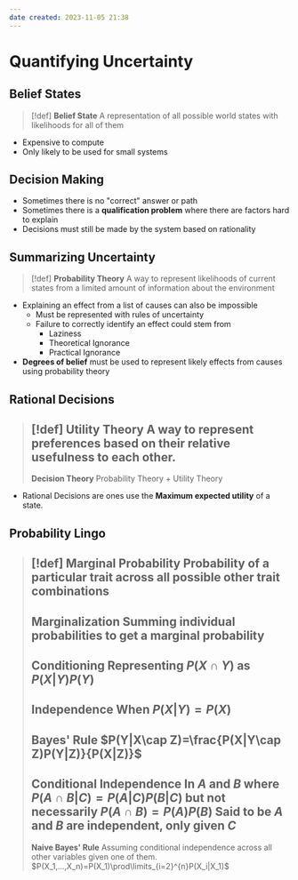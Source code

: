 ```yaml
---
date created: 2023-11-05 21:38
---
```


# Quantifying Uncertainty

## Belief States

> [!def]
> **Belief State**
> A representation of all possible world states with likelihoods for all of them

- Expensive to compute
- Only likely to be used for small systems

## Decision Making

- Sometimes there is no "correct" answer or path
- Sometimes there is a **qualification problem** where there are factors hard to explain
- Decisions must still be made by the system based on rationality

## Summarizing Uncertainty

> [!def]
> **Probability Theory**
> A way to represent likelihoods of current states from a limited amount of information about the environment

- Explaining an effect from a list of causes can also be impossible
	- Must be represented with rules of uncertainty
	- Failure to correctly identify an effect could stem from
		- Laziness
		- Theoretical Ignorance
		- Practical Ignorance
- **Degrees of belief** must be used to represent likely effects from causes using probability theory

## Rational Decisions

> [!def]
> **Utility Theory**
> A way to represent preferences based on their **relative** usefulness to each other.
> ---
> **Decision Theory**
> Probability Theory + Utility Theory

- Rational Decisions are ones use the **Maximum expected utility** of a state.

## Probability Lingo

> [!def]
> **Marginal Probability**
> Probability of a particular trait across all possible other trait combinations
> ---
> **Marginalization**
> Summing individual probabilities to get a marginal probability
> ---
> **Conditioning**
> Representing $P(X\cap Y)$ as $P(X|Y)P(Y)$
> ---
> **Independence**
> When $P(X|Y)=P(X)$
> ---
> **Bayes' Rule**
> $P(Y|X\cap Z)=\frac{P(X|Y\cap Z)P(Y|Z)}{P(X|Z)}$
> ---
> **Conditional Independence**
> In $A$ and $B$ where
> $P(A\cap B|C)=P(A|C)P(B|C)$
> but not necessarily
> $P(A\cap B)=P(A)P(B)$
> Said to be $A$ and $B$ are independent, only given $C$
> ---
> **Naive Bayes' Rule**
> Assuming conditional independence across all other variables given one of them.
> $P(X_1,...,X_n)=P(X_1)\prod\limits_{i=2}^{n}P(X_i|X_1)$
